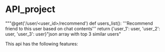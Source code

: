# API_project
"""@get('/user/<user_id>/recommend')
def users_list():
    '''Recommend friend to this user based on chat contents'''
    return {'user_1': user, 'user_2': user, 'user_3': user}"json array with top 3 similar users"

This api has the following features:
    












